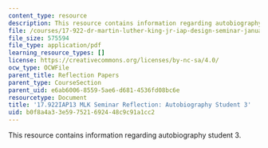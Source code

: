 ```yaml
---
content_type: resource
description: This resource contains information regarding autobiography student 3.
file: /courses/17-922-dr-martin-luther-king-jr-iap-design-seminar-january-iap-2013/b0f8a4a33e597521692448c9c91a1cc2_MIT17_922IAP13_RefPapr3C.pdf
file_size: 575594
file_type: application/pdf
learning_resource_types: []
license: https://creativecommons.org/licenses/by-nc-sa/4.0/
ocw_type: OCWFile
parent_title: Reflection Papers
parent_type: CourseSection
parent_uid: e6ab6006-8559-5ae6-d681-4536fd08bc6e
resourcetype: Document
title: '17.922IAP13 MLK Seminar Reflection: Autobiography Student 3'
uid: b0f8a4a3-3e59-7521-6924-48c9c91a1cc2
---
```

This resource contains information regarding autobiography student 3.